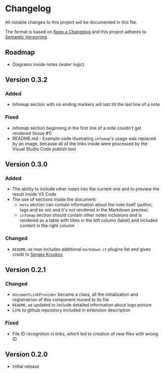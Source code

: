 # Changelog
All notable changes to this project will be documented in this file.

The format is based on [Keep a Changelog](http://keepachangelog.com/en/1.0.0/)
and this project adheres to [Semantic Versioning](http://semver.org/spec/v2.0.0.html).

## Roadmap
- Diagrams inside notes (water logic)

## Version 0.3.2

### Added
- Infomap section with no ending markers will last till the last line of a note

### Fixed
- Infomap section beginning in the first line of a note couldn't get rendered (Issue #1)
- README.md - Example code illustrating `infomap`'s usage was replaced by an image, because all of the links inside were processed by the Visual Studio Code publish tool

## Version 0.3.0

### Added
- The ability to include other notes into the current one and to preview the result inside VS Code
- The use of sections inside the document:
  - `meta` section can contain information about the note itself (author, tags and so on) and it's not rendered in the Markdown preview;
  - `infomap` section should contain other notes inclusions and is rendered as a table with titles in the left column (label) and included content in the right column

### Changed
- `README.md` now includes additional `markdown-it` plugins list and gives credit to [Sergey Kryukov](http://www.sakryukov.org/)

## Version 0.2.1

### Changed
- `documentLinkProvider` became a class, all the initialization and registratrion of this component moved to its file
- `README.md` updated to include detailed information about logo picture
- Link to github repository included in extension description

### Fixed
- File ID recognition in links, which led to creation of new files with wrong ID


## Version 0.2.0
- Initial release